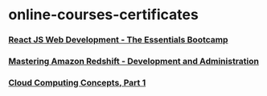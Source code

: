 # online-courses-certificates


### [React JS Web Development - The Essentials Bootcamp](https://udemy.com/course/react-js-and-redux-mastering-web-apps)

### [Mastering Amazon Redshift - Development and Administration](https://www.udemy.com/course/redshift-aws-amazon-development-administration-analytics-datawarehouse/)

### [Cloud Computing Concepts, Part 1](https://www.coursera.org/learn/cloud-computing)

